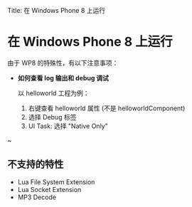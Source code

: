 Title: 在 Windows Phone 8 上运行

在 Windows Phone 8 上运行
=======================

由于 WP8 的特殊性，有以下注意事项：

-   **如何查看 log 输出和 debug 调试**

    以 helloworld 工程为例：

    1.  右键查看 helloworld 属性 (不是 helloworldComponent)
    2.  选择 Debug 标签
    3.  UI Task: 选择 "Native Only"

~

## 不支持的特性

-   Lua File System Extension
-   Lua Socket Extension
-   MP3 Decode

